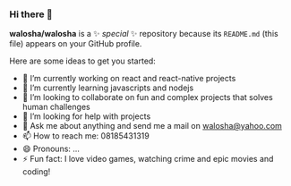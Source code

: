 ### Hi there 👋


**walosha/walosha** is a ✨ _special_ ✨ repository because its `README.md` (this file) appears on your GitHub profile.

Here are some ideas to get you started:

- 🔭 I’m currently working on react and react-native projects
- 🌱 I’m currently learning javascripts and nodejs
- 👯 I’m looking to collaborate on fun and complex projects that solves human challenges
- 🤔 I’m looking for help with projects 
- 💬 Ask me about anything and send me a mail on walosha@yahoo.com
- 📫 How to reach me: 08185431319
- 😄 Pronouns: ...
- ⚡ Fun fact: I love video games, watching crime and epic movies and coding!

